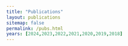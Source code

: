 ```yaml
---
title: "Publications"
layout: publications
sitemap: false
permalink: /pubs.html
years: [2024,2023,2022,2021,2020,2019,2018]
---
```



